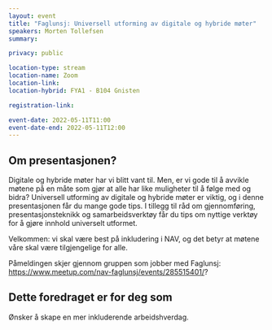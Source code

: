 ```yaml
---
layout: event
title: "Faglunsj: Universell utforming av digitale og hybride møter"
speakers: Morten Tollefsen
summary:

privacy: public

location-type: stream
location-name: Zoom
location-link: 
location-hybrid: FYA1 - B104 Gnisten

registration-link: 

event-date: 2022-05-11T11:00
event-date-end: 2022-05-11T12:00
---
```

## Om presentasjonen?
Digitale og hybride møter har vi blitt vant til. Men, er vi gode til å avvikle møtene på en måte som gjør at alle har like muligheter til å følge med og bidra? Universell utforming av digitale og hybride møter er viktig, og i denne presentasjonen får du mange gode tips. I tillegg til råd om gjennomføring, presentasjonsteknikk og samarbeidsverktøy får du tips om nyttige verktøy for å gjøre innhold universelt utformet.

Velkommen: vi skal være best på inkludering i NAV, og det betyr at møtene våre skal være tilgjengelige for alle.

Påmeldingen skjer gjennom gruppen som jobber med Faglunsj: https://www.meetup.com/nav-faglunsj/events/285515401/?

## Dette foredraget er for deg som
Ønsker å skape en mer inkluderende arbeidshverdag.

